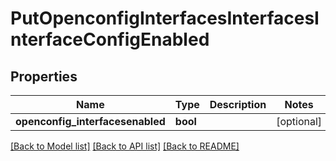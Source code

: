 # PutOpenconfigInterfacesInterfacesInterfaceConfigEnabled

## Properties
Name | Type | Description | Notes
------------ | ------------- | ------------- | -------------
**openconfig_interfacesenabled** | **bool** |  | [optional] 

[[Back to Model list]](../README.md#documentation-for-models) [[Back to API list]](../README.md#documentation-for-api-endpoints) [[Back to README]](../README.md)


